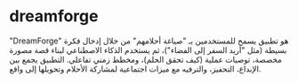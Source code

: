 # dreamforge
"DreamForge" هو تطبيق يسمح للمستخدمين بـ "صياغة أحلامهم" من خلال إدخال فكرة بسيطة (مثل "أريد السفر إلى الفضاء")، ثم يستخدم الذكاء الاصطناعي لبناء قصة مصورة مخصصة، توصيات عملية (كيف تحقق الحلم)، ومخطط زمني تفاعلي. التطبيق يجمع بين الإبداع، التحفيز، والترفيه مع ميزات اجتماعية لمشاركة الأحلام وتحويلها إلى واقع.
